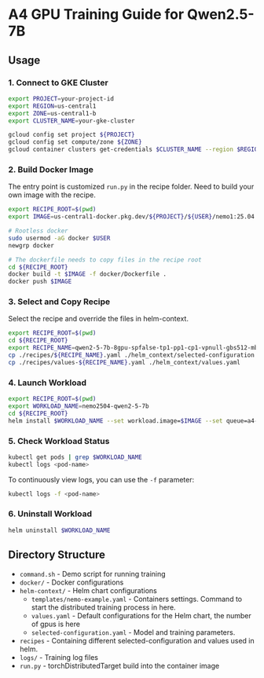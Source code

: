 # A4 GPU Training Guide for Qwen2.5-7B

## Usage

### 1. Connect to GKE Cluster

```bash
export PROJECT=your-project-id
export REGION=us-central1
export ZONE=us-central1-b
export CLUSTER_NAME=your-gke-cluster

gcloud config set project ${PROJECT}
gcloud config set compute/zone ${ZONE}
gcloud container clusters get-credentials $CLUSTER_NAME --region $REGION
```

### 2. Build Docker Image

The entry point is customized `run.py` in the recipe folder.
Need to build your own image with the recipe.

```bash
export RECIPE_ROOT=$(pwd)
export IMAGE=us-central1-docker.pkg.dev/${PROJECT}/${USER}/nemo1:25.04

# Rootless docker
sudo usermod -aG docker $USER
newgrp docker

# The dockerfile needs to copy files in the recipe root
cd ${RECIPE_ROOT}
docker build -t $IMAGE -f docker/Dockerfile .
docker push $IMAGE
```

### 3. Select and Copy Recipe

Select the recipe and override the files in helm-context.

```bash
export RECIPE_ROOT=$(pwd)
cd ${RECIPE_ROOT}
export RECIPE_NAME=qwen2-5-7b-8gpu-spfalse-tp1-pp1-cp1-vpnull-gbs512-mbs4
cp ./recipes/${RECIPE_NAME}.yaml ./helm_context/selected-configuration.yaml
cp ./recipes/values-${RECIPE_NAME}.yaml ./helm_context/values.yaml
```

### 4. Launch Workload

```bash
export RECIPE_ROOT=$(pwd)
export WORKLOAD_NAME=nemo2504-qwen2-5-7b
cd ${RECIPE_ROOT}
helm install $WORKLOAD_NAME --set workload.image=$IMAGE --set queue=a4-high helm_context/
```

### 5. Check Workload Status

```bash
kubectl get pods | grep $WORKLOAD_NAME
kubectl logs <pod-name>
```

To continuously view logs, you can use the `-f` parameter:

```bash
kubectl logs -f <pod-name>
```

### 6. Uninstall Workload

```bash
helm uninstall $WORKLOAD_NAME
```

## Directory Structure

- `command.sh` - Demo script for running training
- `docker/` - Docker configurations
- `helm-context/` - Helm chart configurations
  - `templates/nemo-example.yaml` - Containers settings. Command to start the distributed training process in here.
  - `values.yaml` - Default configurations for the Helm chart, the number of gpus is here
  - `selected-configuration.yaml` - Model and training parameters.
- `recipes` - Containing different selected-configuration and values used in helm.
- `logs/` - Training log files
- `run.py` - torchDistributedTarget build into the container image
